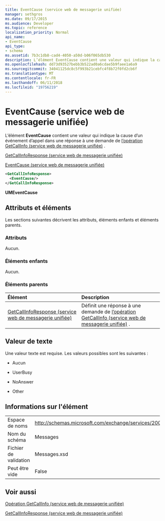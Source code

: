 ```yaml
---
title: EventCause (service web de messagerie unifiée)
manager: sethgros
ms.date: 09/17/2015
ms.audience: Developer
ms.topic: reference
localization_priority: Normal
api_name:
- EventCause
api_type:
- schema
ms.assetid: 7b3c1db8-cad4-4050-a50d-b06f065db530
description: L’élément EventCause contient une valeur qui indique la cause d’un événement d’appel dans une réponse à une demande de (service web de messagerie unifiée) opération GetCallInfo.
ms.openlocfilehash: dd73d93527bebb3b522ad0a6cdae5b9faee1a6a9
ms.sourcegitcommit: 34041125dc8c5f993b21cebfc4f8b72f0fd2cb6f
ms.translationtype: MT
ms.contentlocale: fr-FR
ms.lasthandoff: 06/11/2018
ms.locfileid: "19756219"
---
```

# <a name="eventcause-um-web-service"></a>EventCause (service web de messagerie unifiée)

L’élément **EventCause** contient une valeur qui indique la cause d’un événement d’appel dans une réponse à une demande de [l’opération GetCallInfo (service web de messagerie unifiée)](getcallinfo-operation-um-web-service.md) . 
  
[GetCallInfoResponse (service web de messagerie unifiée)](getcallinforesponse-um-web-service.md)
  
[EventCause (service web de messagerie unifiée)](eventcause-um-web-service.md)
  
```xml
<GetCallInfoResponse>
  <EventCause/>
</GetCallInfoResponse>
```

 **UMEventCause**
## <a name="attributes-and-elements"></a>Attributs et éléments

Les sections suivantes décrivent les attributs, éléments enfants et éléments parents.
  
### <a name="attributes"></a>Attributs

Aucun.
  
### <a name="child-elements"></a>Éléments enfants

Aucun.
  
### <a name="parent-elements"></a>Éléments parents

|**Élément**|**Description**|
|:-----|:-----|
|[GetCallInfoResponse (service web de messagerie unifiée)](getcallinforesponse-um-web-service.md) <br/> |Définit une réponse à une demande de [l’opération GetCallInfo (service web de messagerie unifiée)](getcallinfo-operation-um-web-service.md) .  <br/> |
   
## <a name="text-value"></a>Valeur de texte

Une valeur texte est requise. Les valeurs possibles sont les suivantes :
  
- Aucun
    
- UserBusy
    
- NoAnswer
    
- Other
    
## <a name="element-information"></a>Informations sur l'élément

|||
|:-----|:-----|
|Espace de noms  <br/> |http://schemas.microsoft.com/exchange/services/2006/messages  <br/> |
|Nom du schéma  <br/> |Messages  <br/> |
|Fichier de validation  <br/> |Messages.xsd  <br/> |
|Peut être vide  <br/> |False  <br/> |
   
## <a name="see-also"></a>Voir aussi



[Opération GetCallInfo (service web de messagerie unifiée)](getcallinfo-operation-um-web-service.md)
  
[GetCallInfoResponse (service web de messagerie unifiée)](getcallinforesponse-um-web-service.md)

